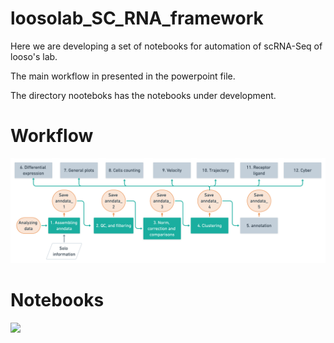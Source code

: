 # loosolab_SC_RNA_framework

Here we are developing a set of notebooks for automation of scRNA-Seq of looso's lab.

The main workflow in presented in the powerpoint file.

The directory nooteboks has the notebooks under development.

# Workflow

![](image/scRNAseq_2x_2_.png)

# Notebooks
![](notebooks)
